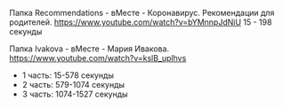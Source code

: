 Папка Recommendations - вМесте - Коронавирус. Рекомендации для родителей. https://www.youtube.com/watch?v=bYMnnpJdNiU 15 - 198 секунды

Папка Ivakova - вМесте - Мария Ивакова. https://www.youtube.com/watch?v=kslB_uplhvs
- 1 часть: 15-578 секунды
- 2 часть: 579-1074 секунды
- 3 часть: 1074-1527 секунды
